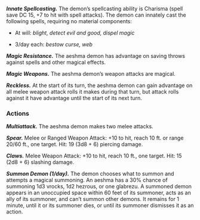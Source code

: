 ﻿---
layout: creature
name: "Aeshma (Rage Demon)"
tags: [large, fiend, cr10, tome-of-horrors]
cha: 17 (+3)
wis: 17 (+3)
int: 14 (+2)
con: 26 (+8)
dex: 18 (+4)
str: 22 (+6)
size: Large fiend (demon)
alignment: chaotic evil
challenge: "10 (5,900 XP)"
languages: "Abyssal, Celestial, Draconic, telepathy 120 ft."
skills: "Intimidation +7, Perception +11, Survival +7"
senses: "darkvision 120 ft., passive Perception 21"
saving_throws: "Dex +8, Wis +7"
damage_immunities: "poison"
damage_resistances: "cold, fire, lightning; bludgeoning, piercing, and slashing
from nonmagical weapons"
condition_immunities: "poisoned"
speed: "40 ft., fly 60 ft."
hit_points: "216 (16d10 + 128)"
armor_class: "19 (natural armor)"
---

***Innate Spellcasting.*** The demon’s spellcasting ability is Charisma
(spell save DC 15, +7 to hit with spell attacks). The demon can innately
cast the following spells, requiring no material components:

* At will: <i>blight, detect evil and good, dispel magic</i>

* 3/day each: <i>bestow curse, web</i>

***Magic Resistance.*** The aeshma demon has advantage on saving throws
against spells and other magical effects.

***Magic Weapons.*** The aeshma demon’s weapon attacks are magical.

***Reckless.*** At the start of its turn, the aeshma demon can gain advantage
on all melee weapon attack rolls it makes during that turn, but attack rolls
against it have advantage until the start of its next turn.

### Actions

***Multiattack.*** The aeshma demon makes two melee attacks.

***Spear.*** Melee or Ranged Weapon Attack: +10 to hit, reach 10 ft. or
range 20/60 ft., one target. Hit: 19 (3d8 + 6) piercing damage.

***Claws.*** Melee Weapon Attack: +10 to hit, reach 10 ft., one target. Hit: 15 (2d8 + 6) slashing damage.

***Summon Demon (1/day).*** The demon chooses what to summon
and attempts a magical summoning. An aeshma has a 30% chance of
summoning 1d3 vrocks, 1d2 hezrous, or one glabrezu.
A summoned demon appears in an unoccupied space within 60 feet of
its summoner, acts as an ally of its summoner, and can’t summon other
demons. It remains for 1 minute, until it or its summoner dies, or until its
summoner dismisses it as an action.
